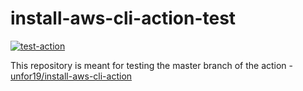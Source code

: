 # install-aws-cli-action-test

[![test-action](https://github.com/unfor19/install-aws-cli-action-test/workflows/test-action/badge.svg)](https://github.com/unfor19/install-aws-cli-action-test/actions?query=workflow%3Atest-action)

This repository is meant for testing the master branch of the action - [unfor19/install-aws-cli-action](https://github.com/marketplace/actions/install-aws-cli-action)
